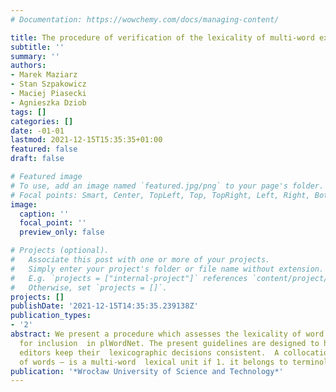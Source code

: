 ```yaml
---
# Documentation: https://wowchemy.com/docs/managing-content/

title: The procedure of verification of the lexicality of multi-word expressions
subtitle: ''
summary: ''
authors:
- Marek Maziarz
- Stan Szpakowicz
- Maciej Piasecki
- Agnieszka Dziob
tags: []
categories: []
date: -01-01
lastmod: 2021-12-15T15:35:35+01:00
featured: false
draft: false

# Featured image
# To use, add an image named `featured.jpg/png` to your page's folder.
# Focal points: Smart, Center, TopLeft, Top, TopRight, Left, Right, BottomLeft, Bottom, BottomRight.
image:
  caption: ''
  focal_point: ''
  preview_only: false

# Projects (optional).
#   Associate this post with one or more of your projects.
#   Simply enter your project's folder or file name without extension.
#   E.g. `projects = ["internal-project"]` references `content/project/deep-learning/index.md`.
#   Otherwise, set `projects = []`.
projects: []
publishDate: '2021-12-15T14:35:35.239138Z'
publication_types:
- '2'
abstract: We present a procedure which assesses the lexicality of word combinations
  for inclusion  in plWordNet. The present guidelines are designed to help plWordNet
  editors keep their  lexicographic decisions consistent.  A collocation – a group
  of words – is a multi-word  lexical unit if 1. it belongs to terminology, or
publication: '*Wrocław University of Science and Technology*'
---
```

